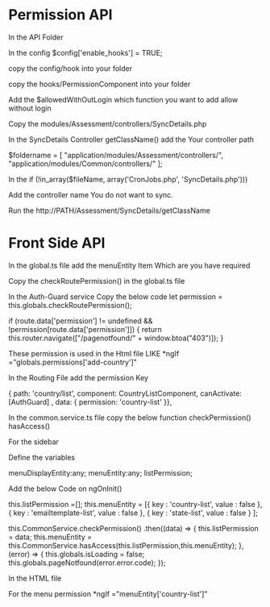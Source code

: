 # Permission API

In the API Folder 

In the config 
$config['enable_hooks'] = TRUE;

copy the config/hook into your folder

copy the hooks/PermissionComponent into your folder

Add the $allowedWithOutLogin which function you want to add allow without login

Copy the modules/Assessment/controllers/SyncDetails.php

In the SyncDetails Controller getClassName() add the Your controller path

 $foldername = [
                "application/modules/Assessment/controllers/",
                "application/modules/Common/controllers/"
            ];


In the  if (!in_array($fileName, array('CronJobs.php', 'SyncDetails.php'))) 

Add the controller name You do not want to sync.

Run the http://PATH/Assessment/SyncDetails/getClassName


# Front Side API


In the global.ts file add the menuEntity Item Which are you have required


Copy the checkRoutePermission() in the global.ts file

In the Auth-Guard service Copy the below code
let permission = this.globals.checkRoutePermission();

if (route.data['permission'] != undefined && !permission[route.data['permission']]) {
    return this.router.navigate(["/pagenotfound/" + window.btoa("403")]);
}

These permission is used in the Html file LIKE  *ngIf ="globals.permissions['add-country']"

In the Routing File add the permission Key

  { path: 'country/list', component: CountryListComponent, canActivate: [AuthGuard] , data: {
                permission: 
                   'country-list'
            }},
    

In the common.service.ts file copy the below function
checkPermission()
hasAccess()


For the sidebar

Define the variables

menuDisplayEntity:any;
menuEntity:any;
listPermission;

Add the below Code on ngOnInit()

this.listPermission =[];
this.menuEntity = [{
    key : 'country-list',
    value : false
},
{
    key : 'emailtemplate-list',
    value : false
},
{
    key : 'state-list',
    value : false
}
];

this.CommonService.checkPermission()
.then((data) => {
    this.listPermission = data;
    this.menuEntity = this.CommonService.hasAccess(this.listPermission,this.menuEntity);
},
    (error) => {
    this.globals.isLoading = false;
    this.globals.pageNotfound(error.error.code);
});


In the HTML file

For the menu permission  *ngIf ="menuEntity['country-list']"





     










